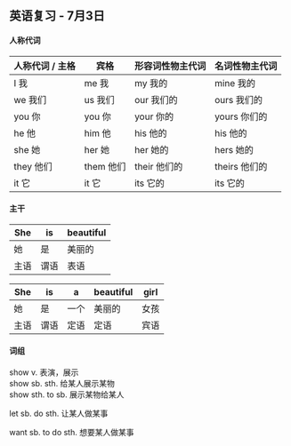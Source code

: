 ## 英语复习 - 7月3日

#### 人称代词

| 人称代词 / 主格 | 宾格      | 形容词性物主代词 | 名词性物主代词 |
| --------------- | --------- | ---------------- | -------------- |
| I 我            | me 我     | my 我的          | mine 我的      |
| we 我们         | us 我们   | our 我们的       | ours 我们的    |
| you 你          | you 你    | your 你的        | yours 你们的   |
| he 他           | him 他    | his 他的         | his 他的       |
| she 她          | her 她    | her 她的         | hers 她的      |
| they 他们       | them 他们 | their 他们的     | theirs 他们的  |
| it 它           | it 它     | its 它的         | its 它的       |



#### 主干

| She  | is   | beautiful |
| ---- | ---- | --------- |
| 她   | 是   | 美丽的    |
| 主语 | 谓语 | 表语      |

| She  | is   | a    | beautiful | girl |
| ---- | ---- | ---- | --------- | ---- |
| 她   | 是   | 一个 | 美丽的    | 女孩 |
| 主语 | 谓语 | 定语 | 定语      | 宾语 |



#### 词组

show v. 表演，展示  
show sb. sth. 给某人展示某物  
show sth. to sb. 展示某物给某人  

let sb. do sth. 让某人做某事

want sb. to do sth. 想要某人做某事



